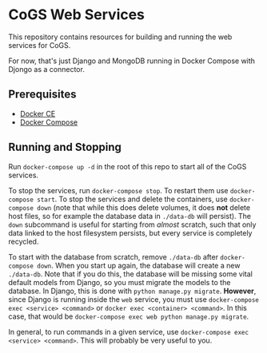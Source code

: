 # CoGS Web Services

This repository contains resources for building and running the web services for CoGS.

For now, that's just Django and MongoDB running in Docker Compose with Djongo as a connector.

## Prerequisites

- [Docker CE](https://docs.docker.com/install/)
- [Docker Compose](https://docs.docker.com/compose/install/)

## Running and Stopping

Run `docker-compose up -d` in the root of this repo to start all of the CoGS services.

To stop the services, run `docker-compose stop`. To restart them use `docker-compose start`. To stop the services and delete the containers, use `docker-compose down` (note that while this does delete volumes, it does **not** delete host files, so for example the database data in `./data-db` will persist). The `down` subcommand is useful for starting from *almost* scratch, such that only data linked to the host filesystem persists, but every service is completely recycled.

To start with the database from scratch, remove `./data-db` after `docker-compose down`. When you start up again, the database will create a new `./data-db`. Note that if you do this, the database will be missing some vital default models from Django, so you must migrate the models to the database. In Django, this is done with `python manage.py migrate`. **However**, since Django is running inside the `web` service, you must use `docker-compose exec <service> <command>` or `docker exec <container> <command>`. In this case, that would be `docker-compose exec web python manage.py migrate`.

In general, to run commands in a given service, use `docker-compose exec <service> <command>`. This will probably be very useful to you.
